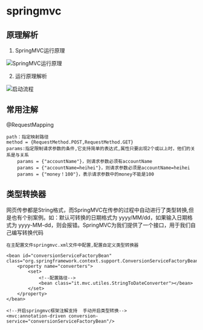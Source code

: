 # springmvc

## 原理解析

1. SpringMVC运行原理

![SpringMVC运行原理](https://img-blog.csdnimg.cn/20200418161602129.png?x-oss-process=image/watermark,type_ZmFuZ3poZW5naGVpdGk,shadow_10,text_aHR0cHM6Ly9ibG9nLmNzZG4ubmV0L3FxXzQwMTgxNDM1,size_16,color_FFFFFF,t_70)


2. 运行原理解析

![启动流程](https://img-blog.csdnimg.cn/2020041910481013.png?x-oss-process=image/watermark,type_ZmFuZ3poZW5naGVpdGk,shadow_10,text_aHR0cHM6Ly9ibG9nLmNzZG4ubmV0L3FxXzQwMTgxNDM1,size_16,color_FFFFFF,t_70)


## 常用注解

@RequestMapping
```
path：指定映射路径
method = {RequestMethod.POST,RequestMethod.GET}
params:指定限制请求参数的条件,它支持简单的表达式,属性只要出现2个或以上时，他们的关系是与关系
    params = {"accountName"}，则请求参数必须有accountName
    params = {"accountName=heihei"}，则请求参数必须是accountName=heihei
    params = {"money！100"}，表示请求参数中的money不能是100
```


## 类型转换器

网页传参都是String格式，而SpringMVC在传参的过程中自动进行了类型转换,但是也有个别案例。如：默认可转换的日期格式为 yyyy/MM/dd，如果输入日期格式为 yyyy-MM-dd，则会报错。SpringMVC为我们提供了一个接口，用于我们自己编写转换代码

```
在主配置文件springmvc.xml文件中配置,配置自定义类型转换器

<bean id="conversionServiceFactoryBean" class="org.springframework.context.support.ConversionServiceFactoryBean">
    <property name="converters">
        <set>
            <!--配置路径-->
            <bean class="it.mvc.utiles.StringToDateConverter"></bean>
        </set>
    </property>
</bean>

<!--开启springmvc框架注解支持  手动开启类型转换-->
<mvc:annotation-driven conversion-service="conversionServiceFactoryBean"/>
```